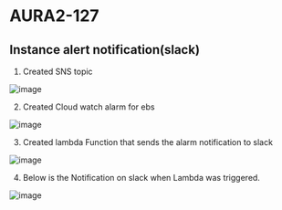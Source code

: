# AURA2-127

## Instance alert notification(slack)

1. Created SNS topic
 
![image](https://github.com/user-attachments/assets/4aa0dd79-06f6-4e66-b643-38387209f75f)

2. Created Cloud watch alarm for ebs

![image](https://github.com/user-attachments/assets/093082eb-3733-4625-9e7d-458a7b5008ec)

3. Created lambda Function that sends the alarm notification to slack

![image](https://github.com/user-attachments/assets/e750ae4a-a39b-4457-b2e6-11e2491e9fb1)


4. Below is the Notification on slack when Lambda was triggered.

![image](https://github.com/user-attachments/assets/5ccb98df-bfff-4e0c-ac0c-59bc18ba34ac)


